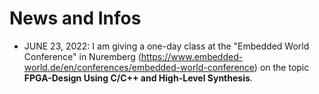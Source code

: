  
 # News and Infos

 * JUNE 23, 2022: I am giving a one-day class at the "Embedded World Conference" in Nuremberg (https://www.embedded-world.de/en/conferences/embedded-world-conference) on the topic **FPGA-Design Using C/C++ and High-Level Synthesis**. 
